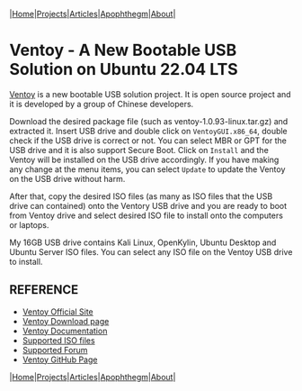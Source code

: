|[Home](/README.md)|[Projects](/projects.md)|[Articles](/articles.md)|[Apophthegm](/apophthegm.md)|[About](/about.md)|

# Ventoy - A New Bootable USB Solution on Ubuntu 22.04 LTS

[Ventoy](https://www.ventoy.net/en/index.html) is a new bootable USB solution project.  It is open source project and it is developed by a group of Chinese developers.

Download the desired package file (such as ventoy-1.0.93-linux.tar.gz) and extracted it.  Insert USB drive and double click on ```VentoyGUI.x86_64```, double check if the USB drive is correct or not.  You can select MBR or GPT for the USB drive and it is also support Secure Boot.  Click on ```Install``` and the Ventoy will be installed on the USB drive accordingly.  If you have making any change at the menu items, you can select ```Update``` to update the Ventoy on the USB drive without harm.

After that, copy the desired ISO files (as many as ISO files that the USB drive can contained) onto the Ventory USB drive and you are ready to boot from Ventoy drive and select desired ISO file to install onto the computers or laptops. 

My 16GB USB drive contains Kali Linux, OpenKylin, Ubuntu Desktop and Ubuntu Server ISO files.  You can select any ISO file on the Ventoy USB drive to install.

## REFERENCE

- [Ventoy Official Site](https://www.ventoy.net/en/index.html)  
- [Ventoy Download page](https://www.ventoy.net/en/download.html)  
- [Ventoy Documentation](https://www.ventoy.net/en/doc_news.html)  
- [Supported ISO files](https://www.ventoy.net/en/isolist.html)  
- [Supported Forum](https://forums.ventoy.net/)  
- [Ventoy GitHub Page](https://github.com/ventoy/Ventoy)  

|[Home](/README.md)|[Projects](/projects.md)|[Articles](/articles.md)|[Apophthegm](/apophthegm.md)|[About](/about.md)|
